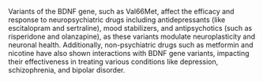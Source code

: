 Variants of the BDNF gene, such as Val66Met, affect the efficacy and response to neuropsychiatric drugs including antidepressants (like escitalopram and sertraline), mood stabilizers, and antipsychotics (such as risperidone and olanzapine), as these variants modulate neuroplasticity and neuronal health. Additionally, non-psychiatric drugs such as metformin and nicotine have also shown interactions with BDNF gene variants, impacting their effectiveness in treating various conditions like depression, schizophrenia, and bipolar disorder.